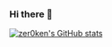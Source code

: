 ### Hi there 👋

[![zer0ken's GitHub stats](https://github-readme-stats.vercel.app/api?username=zer0ken)](https://github.com/anuraghazra/github-readme-stats)
<!--
**zer0ken/zer0ken** is a ✨ _special_ ✨ repository because its `README.md` (this file) appears on your GitHub profile.

Here are some ideas to get you started:

- 🔭 I’m currently working on ...
- 🌱 I’m currently learning ...
- 👯 I’m looking to collaborate on ...
- 🤔 I’m looking for help with ...
- 💬 Ask me about ...
- 📫 How to reach me: ...
- 😄 Pronouns: ...
- ⚡ Fun fact: ...
-->
